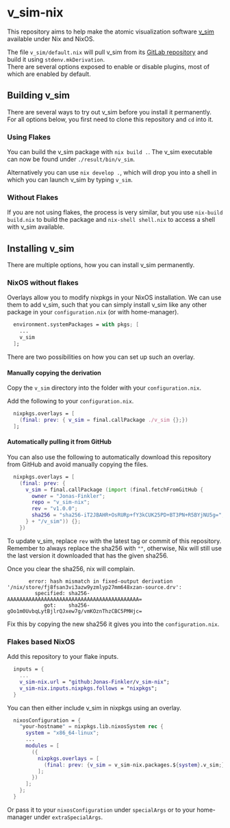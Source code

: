 # v_sim-nix
This repository aims to help make the atomic visualization software [v_sim](https://l_sim.gitlab.io/v_sim/index.en.html) available under Nix and NixOS.

The file `v_sim/default.nix` will pull v_sim from its [GitLab repository](https://gitlab.com/l_sim/v_sim) and build it using `stdenv.mkDerivation`.  
There are several options exposed to enable or disable plugins, most of which are enabled by default.

## Building v_sim
There are several ways to try out v_sim before you install it permanently.  
For all options below, you first need to clone this repository and `cd` into it. 


### Using Flakes
You can build the v_sim package with `nix build .`.
The v_sim executable can now be found under `./result/bin/v_sim`.  

Alternatively you can use `nix develop .`, which will drop you into a shell in which you can launch v_sim by typing `v_sim`.


### Without Flakes
If you are not using flakes, the process is very similar, but you use `nix-build build.nix` to build the package and `nix-shell shell.nix` to access a shell with v_sim available.


## Installing v_sim
There are multiple options, how you can install v_sim permanently. 

### NixOS without flakes
Overlays allow you to modify nixpkgs in your NixOS installation. 
We can use them to add v_sim, such that you can simply install v_sim like any other package in your `configuration.nix` (or with home-manager).
```nix
  environment.systemPackages = with pkgs; [
    ...
    v_sim
  ];
```

There are two possibilities on how you can set up such an overlay.
#### Manually copying the derivation
Copy the `v_sim` directory into the folder with your `configuration.nix`.  

Add the following to your `configuration.nix`.
```nix
  nixpkgs.overlays = [
    (final: prev: { v_sim = final.callPackage ./v_sim {};})
  ];
```

#### Automatically pulling it from GitHub
You can also use the following to automatically download this repository from GitHub and avoid manually copying the files.  
```nix
  nixpkgs.overlays = [
    (final: prev: {
      v_sim = final.callPackage (import (final.fetchFromGitHub {
        owner = "Jonas-Finkler";
        repo = "v_sim-nix";
        rev = "v1.0.0";
        sha256 = "sha256-iT2JBAHR+OsRURp+fY3kCUK25PD+BT3PN+R5BYjNU5g=";
      } + "/v_sim")) {};
    })
```
To update v_sim, replace `rev` with the latest tag or commit of this repository. 
Remember to always replace the sha256 with `""`, otherwise, Nix will still use the last version it downloaded that has the given sha256. 

Once you clear the sha256, nix will complain. 
```
       error: hash mismatch in fixed-output derivation '/nix/store/fj8fsan3vi3azw9yzmlyp27mm648xzan-source.drv':
         specified: sha256-AAAAAAAAAAAAAAAAAAAAAAAAAAAAAAAAAAAAAAAAAAA=
            got:    sha256-gOo1m0UvbqLytBjlrQJxew7g/vmKOznThzCBC5PMHjc=
```
Fix this by copying the new sha256 it gives you into the `configuration.nix`.



### Flakes based NixOS
Add this repository to your flake inputs.
```nix
  inputs = {
    ...
    v_sim-nix.url = "github:Jonas-Finkler/v_sim-nix";
    v_sim-nix.inputs.nixpkgs.follows = "nixpkgs";
  }
```

You can then either include v_sim in nixpkgs using an overlay.
```nix
  nixosConfiguration = {
    "your-hostname" = nixpkgs.lib.nixosSystem rec {
      system = "x86_64-linux";
      ...
      modules = [
        ({
          nixpkgs.overlays = [
            (final: prev: {v_sim = v_sim-nix.packages.${system}.v_sim;})
          ];
        })
      ];
    };
  }
```

Or pass it to your `nixosConfiguration` under `specialArgs` or to your home-manager under `extraSpecialArgs`.


